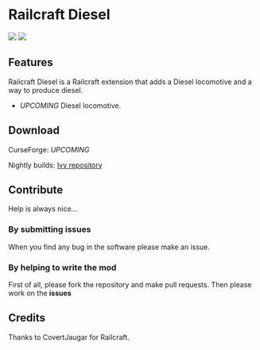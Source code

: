 # Railcraft Diesel

[![](https://img.shields.io/travis/Axelandre42/RailcraftDiesel.svg)](https://travis-ci.com/Axelandre42/RailcraftDiesel) ![](https://img.shields.io/github/license/Axelandre42/RailcraftDiesel.svg)

## Features

Railcraft Diesel is a Railcraft extension that adds a Diesel locomotive and a way to produce diesel.

* _UPCOMING_ Diesel locomotive.

## Download

CurseForge: _UPCOMING_

Nightly builds: [Ivy repository](http://www.axelandre42.ovh/ivy/ovh.axelandre42/railcraft-diesel)

## Contribute

Help is always nice...

### By submitting issues

When you find any bug in the software please make an issue.

### By helping to write the mod

First of all, please fork the repository and make pull requests. Then please work on the **issues**

## Credits

Thanks to CovertJaugar for Railcraft.
